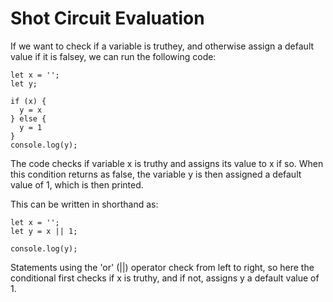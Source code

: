 # Shot Circuit Evaluation

If we want to check if a variable is truthey, and otherwise assign a default value if it is falsey, we can run the following code:

```
let x = '';
let y;

if (x) {
  y = x 
} else {
  y = 1
}  
console.log(y);
```
The code checks if variable x is truthy and assigns its value to x if so. When this condition returns as false, the variable y is then assigned a default value of 1, which is then printed.

This can be written in shorthand as:
```
let x = '';
let y = x || 1;

console.log(y);
```
Statements using the 'or' (||) operator check from left to right, so here the conditional first checks if x is truthy, and if not, assigns y a default value of 1.
